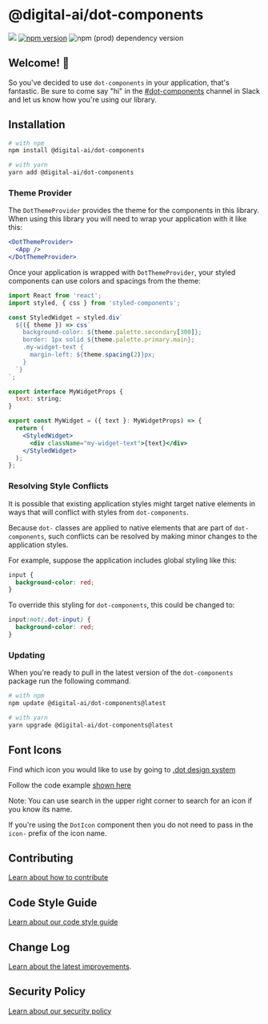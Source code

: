 # @digital-ai/dot-components

[![](https://img.shields.io/static/v1?label=slack&message=join%20us&color=blueviolet&style=flat&logo=slack)](https://digitalai.slack.com/app_redirect?channel=dot-components)
[![npm version](https://badge.fury.io/js/%40digital-ai%2Fdot-components.svg)](https://badge.fury.io/js/%40digital-ai%2Fdot-components)
![npm (prod) dependency version](https://img.shields.io/npm/dependency-version/@digital-ai/dot-components/@mui/material?label=%40material-ui)

<!-- [![Quality Gate Status](https://sonarqube.digital.ai/api/project_badges/measure?project=digital-ai_dot-components&metric=alert_status)](https://sonarqube.digital.ai/dashboard?id=digital-ai_dot-components)
[![Maintainability Rating](https://sonarqube.digital.ai/api/project_badges/measure?project=digital-ai_dot-components&metric=sqale_rating)](https://sonarqube.digital.ai/dashboard?id=digital-ai_dot-components)
[![Reliability Rating](https://sonarqube.digital.ai/api/project_badges/measure?project=digital-ai_dot-components&metric=reliability_rating)](https://sonarqube.digital.ai/dashboard?id=digital-ai_dot-components)
[![Security Rating](https://sonarqube.digital.ai/api/project_badges/measure?project=digital-ai_dot-components&metric=security_rating)](https://sonarqube.digital.ai/dashboard?id=digital-ai_dot-components)
[![Vulnerabilities](https://sonarqube.digital.ai/api/project_badges/measure?project=digital-ai_dot-components&metric=vulnerabilities)](https://sonarqube.digital.ai/dashboard?id=digital-ai_dot-components) -->

## Welcome! 👋

So you've decided to use `dot-components` in your application, that's fantastic. Be sure to come say "hi" in the [#dot-components](https://app.slack.com/client/T02GN6UQX/C01GVS9T7GV) channel in Slack and let us know how you're using our library.

## Installation

```sh
# with npm
npm install @digital-ai/dot-components

# with yarn
yarn add @digital-ai/dot-components
```

### Theme Provider

The `DotThemeProvider` provides the theme for the components in this library. When using this library you will need to wrap your application with it like this:

```jsx
<DotThemeProvider>
  <App />
</DotThemeProvider>
```

Once your application is wrapped with `DotThemeProvider`, your styled components can use colors and spacings from the theme:

```jsx
import React from 'react';
import styled, { css } from 'styled-components';

const StyledWidget = styled.div`
  ${({ theme }) => css`
    background-color: ${theme.palette.secondary[300]};
    border: 1px solid ${theme.palette.primary.main};
    .my-widget-text {
      margin-left: ${theme.spacing(2)}px;
    }
  `}
`;

export interface MyWidgetProps {
  text: string;
}

export const MyWidget = ({ text }: MyWidgetProps) => {
  return (
    <StyledWidget>
      <div className="my-widget-text">{text}</div>
    </StyledWidget>
  );
};
```

### Resolving Style Conflicts

It is possible that existing application styles might target native elements in ways that will conflict with styles from `dot-components`.

Because `dot-` classes are applied to native elements that are part of `dot-components`, such conflicts can be resolved by making minor changes to the application styles.

For example, suppose the application includes global styling like this:

```css
input {
  background-color: red;
}
```

To override this styling for `dot-components`, this could be changed to:

```css
input:not(.dot-input) {
  background-color: red;
}
```

### Updating

When you're ready to pull in the latest version of the `dot-components` package run the following command.

```sh
# with npm
npm update @digital-ai/dot-components@latest

# with yarn
yarn upgrade @digital-ai/dot-components@latest
```

## Font Icons

Find which icon you would like to use by going to [.dot design system](https://zeroheight.com/4a9ac476a/p/13a447-icons/b/43c8ca)

Follow the code example [shown here](https://digital-ai.github.io/dot-components/?path=/docs/components-icon--default)

Note: You can use search in the upper right corner to search for an icon if you know its name.

If you're using the `DotIcon` component then you do not need to pass in the `icon-` prefix of the icon name.

## Contributing

[Learn about how to contribute](https://zeroheight.com/4a9ac476a/p/50279a-developers/b/631dc3)

## Code Style Guide

[Learn about our code style guide](https://zeroheight.com/4a9ac476a/p/50279a-developers/b/75551c)

## Change Log

[Learn about the latest improvements](https://zeroheight.com/4a9ac476a/p/50279a-developers/b/95a7cc).

## Security Policy

[Learn about our security policy](https://zeroheight.com/4a9ac476a/p/50279a-developers/b/098239)
